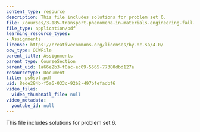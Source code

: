 ```yaml
---
content_type: resource
description: This file includes solutions for problem set 6.
file: /courses/3-185-transport-phenomena-in-materials-engineering-fall-2003/8ede284bf5a6033c92b2497bfefadbf6_ps6sol.pdf
file_type: application/pdf
learning_resource_types:
- Assignments
license: https://creativecommons.org/licenses/by-nc-sa/4.0/
ocw_type: OCWFile
parent_title: Assignments
parent_type: CourseSection
parent_uid: 1a66e2b3-f0ac-ec09-5565-77380dbd127e
resourcetype: Document
title: ps6sol.pdf
uid: 8ede284b-f5a6-033c-92b2-497bfefadbf6
video_files:
  video_thumbnail_file: null
video_metadata:
  youtube_id: null
---
```

This file includes solutions for problem set 6.